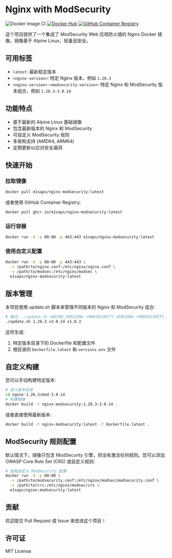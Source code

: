 # Nginx with ModSecurity

![Docker Image CI](https://github.com/AptS-1547/nginx-modsecurity/workflows/Docker%20Image%20CI/badge.svg)
[![Docker Hub](https://img.shields.io/docker/pulls/e1saps/nginx-modsecurity.svg)](https://hub.docker.com/r/e1saps/nginx-modsecurity)
[![GitHub Container Registry](https://img.shields.io/badge/GitHub%20Container-Registry-blue)](https://github.com/e1saps/nginx-modsecurity/pkgs/container/nginx-modsecurity)

这个项目提供了一个集成了 ModSecurity Web 应用防火墙的 Nginx Docker 镜像。镜像基于 Alpine Linux，轻量且安全。

## 可用标签

- `latest`: 最新稳定版本
- `<nginx-version>`: 特定 Nginx 版本，例如 `1.26.3`
- `<nginx-version>-<modsecurity-version>`: 特定 Nginx 和 ModSecurity 版本组合，例如 `1.26.3-3.0.14`

## 功能特点

- 基于最新的 Alpine Linux 基础镜像
- 包含最新版本的 Nginx 和 ModSecurity
- 可自定义 ModSecurity 规则
- 多架构支持 (AMD64, ARM64)
- 定期更新以应对安全漏洞

## 快速开始

### 拉取镜像

```bash
docker pull e1saps/nginx-modsecurity:latest
```

或者使用 GitHub Container Registry:

```bash
docker pull ghcr.io/e1saps/nginx-modsecurity:latest
```

### 运行容器

```bash
docker run -d -p 80:80 -p 443:443 e1saps/nginx-modsecurity:latest
```

### 使用自定义配置

```bash
docker run -d -p 80:80 -p 443:443 \
  -v /path/to/nginx.conf:/etc/nginx/nginx.conf \
  -v /path/to/modsec:/etc/nginx/modsec \
  e1saps/nginx-modsecurity:latest
```

## 版本管理

本项目使用 update.sh 脚本来管理不同版本的 Nginx 和 ModSecurity 组合:

```bash
# 格式: ./update.sh <NGINX_VERSION> <MODSECURITY_VERSION> <MODSECURITY_NGINX_VERSION>
./update.sh 1.26.3 v3.0.14 v1.0.3
```

这将生成:
1. 特定版本目录下的 Dockerfile 和配置文件
2. 根目录的 `Dockerfile.latest` 和 `versions.env` 文件

## 自定义构建

您可以手动构建特定版本:

```bash
# 进入版本目录
cd nginx-1.26.3/mod-3.0.14
# 构建镜像
docker build -t nginx-modsecurity:1.26.3-3.0.14 .
```

或者直接使用最新版本:

```bash
docker build -t nginx-modsecurity:latest -f Dockerfile.latest .
```

## ModSecurity 规则配置

默认情况下，镜像只包含 ModSecurity 引擎，但没有激活任何规则。您可以添加 OWASP Core Rule Set (CRS) 或自定义规则:

```bash
# 挂载自定义 ModSecurity 配置
docker run -d -p 80:80 \
  -v /path/to/modsecurity.conf:/etc/nginx/modsec/modsecurity.conf \
  -v /path/to/crs:/etc/nginx/modsec/crs \
  e1saps/nginx-modsecurity:latest
```

## 贡献

欢迎提交 Pull Request 或 Issue 来改进这个项目！

## 许可证

MIT License
